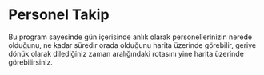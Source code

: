 # Personel Takip
Bu program sayesinde gün içerisinde anlık olarak personellerinizin nerede olduğunu, ne kadar süredir orada olduğunu harita üzerinde görebilir, geriye dönük olarak dilediğiniz zaman aralığındaki rotasını yine harita üzerinde görebilirsiniz.
